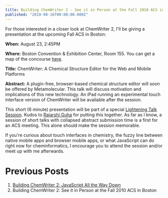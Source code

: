 ```yaml
---
title: Building ChemWriter 2 - See it in Person at the Fall 2010 ACS in Boston
published: "2010-08-16T00:00:00.000Z"
---
```


For those interested in a closer look at ChemWriter 2, I'll be giving a presentation at the upcoming Fall ACS in Boston:

**When:** August 23, 2:45PM

**Where:** Boston Convention & Exhibition Center, Room 155. You can get a map of the concourse [here](http://www.massconvention.com/download/floorplans_bcec/BCEC_Concourse_Level1.pdf).

**Title:** ChemWriter: A Chemical Structure Editor for the Web and Mobile Platforms

**Abstract:**  A plugin-free, browser-based chemical structure editor will soon be offered by Metamolecular. This talk will discuss motivation and implications of this new technology. An iPad running an experimental touch interface version of ChemWriter will be available after the session.

This short (6 minute) presentation will be part of a special [Lightening Talk Session](http://blog.rguha.net/?p=640). Kudos to [Rajarshi Guha](http://blog.rguha.net/) for putting this together. As far as I know, a session of short talks with collapsed abstract submission time is a first for an ACS meeting. This alone should make the session memorable.

If you're curious about touch interfaces in chemistry, the fuzzy line between native mobile apps and browser mobile apps, or what JavaScript can do right now for cheminformatics, I encourage you to attend the session and/or meet up with me afterwards.

# Previous Posts

1.  [Building ChemWriter 2: JavaScript All the Way Down](/articles/2010/08/10/building-chemwriter-2-javascript-all-the-way-down)
2.  Building ChemWriter 2: See it in Person at the Fall 2010 ACS in Boston